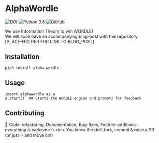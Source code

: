 # AlphaWordle

[![DOI](https://zenodo.org/badge/458914824.svg)](https://zenodo.org/badge/latestdoi/458914824)
[![Python 3.6](https://img.shields.io/badge/python-3.6%7C3.7%7C3.8%7C3.9-blue.svg)](https://www.python.org/downloads/release/python-360/)
![GitHub](https://img.shields.io/github/license/ivbhatt/alpha-wordle)


We use Information Theory to win WORDLE! <br/>
We will soon have an accompanying blog-post with this repository. <br/>
[PLACE-HOLDER FOR LINK TO BLOG_POST]

## Installation
```
pip3 install alpha-wordle
```

## Usage
```
import alphawordle as a
a.start()  ## Starts the WORDLE engine and prompts for feedback
```

## Contributing

📢 Code-refactoring, Documentation, Bug-fixes, Feature-additions - everything is welcome :) <br\>
You know the drill: fork, commit & raise a PR (or just ⭐️ ️and move on!)
